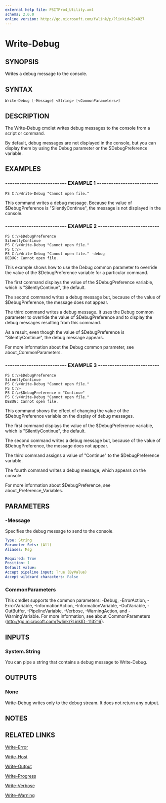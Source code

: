 ```yaml
---
external help file: PSITPro4_Utility.xml
schema: 2.0.0
online version: http://go.microsoft.com/fwlink/p/?linkid=294027
---
```


# Write-Debug
## SYNOPSIS
Writes a debug message to the console.
## SYNTAX

```
Write-Debug [-Message] <String> [<CommonParameters>]
```

## DESCRIPTION
The Write-Debug cmdlet writes debug messages to the console from a script or command.

By default, debug messages are not displayed in the console, but you can display them by using the Debug parameter or the $DebugPreference variable.
## EXAMPLES

### -------------------------- EXAMPLE 1 --------------------------
```
PS C:\>Write-Debug "Cannot open file."
```

This command writes a debug message.
Because the value of $DebugPreference is "SilentlyContinue", the message is not displayed in the console.
### -------------------------- EXAMPLE 2 --------------------------
```
PS C:\>$DebugPreference
SilentlyContinue
PS C:\>Write-Debug "Cannot open file."
PS C:\>
PS C:\>Write-Debug "Cannot open file." -debug
DEBUG: Cannot open file.
```

This example shows how to use the Debug common parameter to override the value of the $DebugPreference variable for a particular command.

The first command displays the value of the $DebugPreference variable, which is "SilentlyContinue", the default.

The second command writes a debug message but, because of the value of $DebugPreference, the message does not appear.

The third command writes a debug message.
It uses the Debug common parameter to override the value of $DebugPreference and to display the debug messages resulting from this command.

As a result, even though the value of $DebugPreference is "SilentlyContinue", the debug message appears.

For more information about the Debug common parameter, see about_CommonParameters.
### -------------------------- EXAMPLE 3 --------------------------
```
PS C:\>$DebugPreference
SilentlyContinue
PS C:\>Write-Debug "Cannot open file."
PS C:\>
PS C:\>$DebugPreference = "Continue"
PS C:\>Write-Debug "Cannot open file."
DEBUG: Cannot open file.
```

This command shows the effect of changing the value of the $DebugPreference variable on the display of debug messages.

The first command displays the value of the $DebugPreference variable, which is "SilentlyContinue", the default.

The second command writes a debug message but, because of the value of $DebugPreference, the message does not appear.

The third command assigns a value of "Continue" to the $DebugPreference variable.

The fourth command writes a debug message, which appears on the console.

For more information about $DebugPreference, see about_Preference_Variables.
## PARAMETERS

### -Message
Specifies the debug message to send to the console.

```yaml
Type: String
Parameter Sets: (All)
Aliases: Msg

Required: True
Position: 1
Default value: 
Accept pipeline input: True (ByValue)
Accept wildcard characters: False
```

### CommonParameters
This cmdlet supports the common parameters: -Debug, -ErrorAction, -ErrorVariable, -InformationAction, -InformationVariable, -OutVariable, -OutBuffer, -PipelineVariable, -Verbose, -WarningAction, and -WarningVariable. For more information, see about_CommonParameters (http://go.microsoft.com/fwlink/?LinkID=113216).
## INPUTS

### System.String
You can pipe a string that contains a debug message to Write-Debug.
## OUTPUTS

### None
Write-Debug writes only to the debug stream.
It does not return any output.
## NOTES

## RELATED LINKS

[Write-Error](Write-Error.md)

[Write-Host](Write-Host.md)

[Write-Output](Write-Output.md)

[Write-Progress](Write-Progress.md)

[Write-Verbose](Write-Verbose.md)

[Write-Warning](Write-Warning.md)

